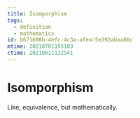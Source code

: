 ```yaml
---
title: Isomporphism
tags:
  - definition
  - mathematics
id: b671608b-4efc-4c3a-afea-5e392abaa86c
mtime: 20210701195103
ctime: 20210611132541
---
```


# Isomporphism

Like, equivalence, but mathematically.
